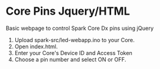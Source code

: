 Core Pins Jquery/HTML
============

Basic webpage to control Spark Core Dx pins using jQuery

1. Upload spark-src/led-webapp.ino to your Core.
2. Open index.html.
3. Enter your Core's Device ID and Access Token
4. Choose a pin number and select ON or OFF.